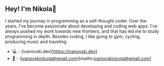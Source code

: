 ## Hey! I'm Nikola👋

I started my journey in programming as a self-thought coder. Over the years, I've become passionate about developing and coding web apps. I've always pushed my work towards new frontiers, and that has led me to study programming in depth. Besides coding, I like going to gym, cycling, producing music and traveling.

* 💻 - (ivanovski.dev)[https://ivanovski.dev]
* :speech_balloon: - (ivanovskinicola@gmail.com)[mailto:ivanovskinicola@gmail.com]


<!--
**nikola-ivanovski/nikola-ivanovski** is a ✨ _special_ ✨ repository because its `README.md` (this file) appears on your GitHub profile.

Here are some ideas to get you started:

- 🔭 I’m currently working on ...
- 🌱 I’m currently learning ...
- 👯 I’m looking to collaborate on ...
- 🤔 I’m looking for help with ...
- 💬 Ask me about ...
- 📫 How to reach me: ...
- 😄 Pronouns: ...
- ⚡ Fun fact: ...
-->
